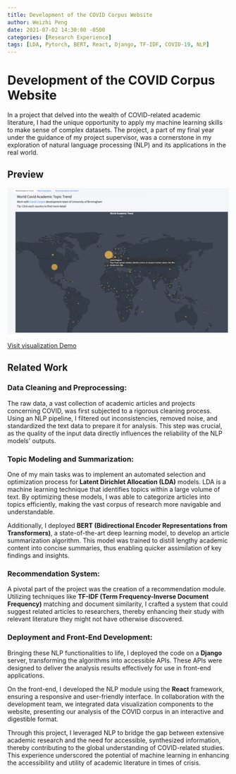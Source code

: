 ```yaml
---
title: Development of the COVID Corpus Website
author: Weizhi Peng
date: 2021-07-02 14:30:00 -0500
categories: [Research Experience]
tags: [LDA, Pytorch, BERT, React, Django, TF-IDF, COVID-19, NLP]
---
```


# Development of the COVID Corpus Website

In a project that delved into the wealth of COVID-related academic literature, I had the unique opportunity to apply my machine learning skills to make sense of complex datasets. The project, a part of my final year under the guidance of my project supervisor, was a cornerstone in my exploration of natural language processing (NLP) and its applications in the real world.

## Preview

![preview](https://raw.githubusercontent.com/wzptech/wzptech.github.io/main/assets/img/covid.png)

[Visit visualization Demo](https://miraclove.com/service/nlp-analysis/)





## Related Work

### Data Cleaning and Preprocessing:

The raw data, a vast collection of academic articles and projects concerning COVID, was first subjected to a rigorous cleaning process. Using an NLP pipeline, I filtered out inconsistencies, removed noise, and standardized the text data to prepare it for analysis. This step was crucial, as the quality of the input data directly influences the reliability of the NLP models' outputs.

### Topic Modeling and Summarization:

One of my main tasks was to implement an automated selection and optimization process for **Latent Dirichlet Allocation (LDA)** models. LDA is a machine learning technique that identifies topics within a large volume of text. By optimizing these models, I was able to categorize articles into topics efficiently, making the vast corpus of research more navigable and understandable.

Additionally, I deployed **BERT (Bidirectional Encoder Representations from Transformers)**, a state-of-the-art deep learning model, to develop an article summarization algorithm. This model was trained to distill lengthy academic content into concise summaries, thus enabling quicker assimilation of key findings and insights.

### Recommendation System:

A pivotal part of the project was the creation of a recommendation module. Utilizing techniques like **TF-IDF (Term Frequency-Inverse Document Frequency)** matching and document similarity, I crafted a system that could suggest related articles to researchers, thereby enhancing their study with relevant literature they might not have otherwise discovered.

### Deployment and Front-End Development:

Bringing these NLP functionalities to life, I deployed the code on a **Django** server, transforming the algorithms into accessible APIs. These APIs were designed to deliver the analysis results effectively for use in front-end applications.

On the front-end, I developed the NLP module using the **React** framework, ensuring a responsive and user-friendly interface. In collaboration with the development team, we integrated data visualization components to the website, presenting our analysis of the COVID corpus in an interactive and digestible format.

Through this project, I leveraged NLP to bridge the gap between extensive academic research and the need for accessible, synthesized information, thereby contributing to the global understanding of COVID-related studies. This experience underscored the potential of machine learning in enhancing the accessibility and utility of academic literature in times of crisis.